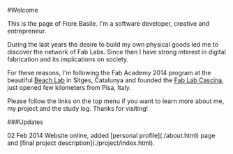 #Welcome

This is the page of Fiore Basile. I'm a software developer, creative and entrepreneur. 

During the last years the desire to build my own physical goods led me to discover the network
of Fab Labs. Since then I have strong interest in digital fabrication and its implications on society.

For these reasons, I'm following the Fab Academy 2014 program at the beautiful [Beach Lab](http://fablabsitges.org) in Sitges, Catalunya and
founded the [Fab Lab Cascina](http://fablabcascina.org), just opened few kilometers from Pisa, Italy. 

Please follow the links on the top menu if you want to learn more about me, my project and the study log. Thanks for visiting!

###Updates
<div class="updates">
<span class="label">02 Feb 2014</span> Website online, added [personal profile](./about.html) page and [final project description](./project/index.html).
</div>